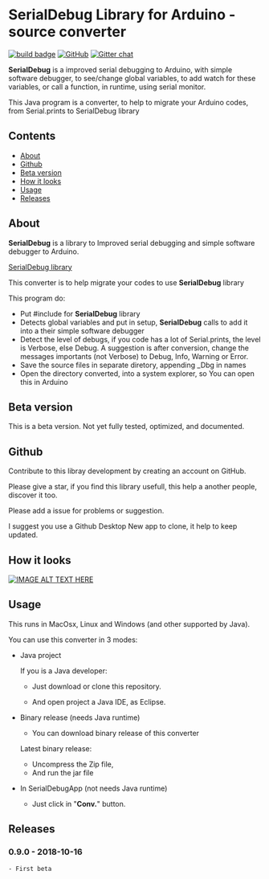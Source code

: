 # SerialDebug Library for Arduino - source converter

<a href="#releases">![build badge](https://img.shields.io/badge/version-v0.1.0-blue.svg)</a> <a href="https://github.com/JoaoLopesF/SerialDebugConverter/blob/master/LICENSE.txt">![GitHub](https://img.shields.io/github/license/mashape/apistatus.svg)</a>
[![Gitter chat](https://badges.gitter.im/SerialDebug/gitter.png)](https://gitter.im/SerialDebug/Public)

__SerialDebug__ is a improved serial debugging to Arduino, with simple software debugger,
to see/change global variables, to add watch for these variables,
or call a function, in runtime, using serial monitor.

This Java program is a converter, to help to migrate your Arduino codes, from Serial.prints to SerialDebug library

## Contents

- [About](#about)
- [Github](#github)
- [Beta version](#beta-version)
- [How it looks](#how-it-looks-1)
- [Usage](#usage)
- [Releases](#releases)

## About

__SerialDebug__ is a library to Improved serial debugging and simple software debugger to Arduino.

[SerialDebug library](https://github.com/JoaoLopesF/SerialDebug)

This converter is to help migrate your codes to use __SerialDebug__ library

This program do:

- Put #include for __SerialDebug__ library
- Detects global variables and put in setup,
 __SerialDebug__ calls to add it into a their simple software debugger
- Detect the level of debugs, if you code has a lot of Serial.prints,
  the level is Verbose, else Debug. 
  A suggestion is after conversion,
  change the messages importants (not Verbose) to Debug, Info, Warning or Error.
- Save the source files in separate diretory, appending _Dbg in names
- Open the directory converted, into a system explorer,
  so You can open this in Arduino

## Beta version

This is a beta version. 
Not yet fully tested, optimized, and documented.

## Github

Contribute to this libray development by creating an account on GitHub.

Please give a star, if you find this library usefull, 
this help a another people, discover it too.

Please add a issue for problems or suggestion.

I suggest you use a Github Desktop New app to clone, 
it help to keep updated.


## How it looks

[![IMAGE ALT TEXT HERE](http://img.youtube.com/vi/EfvF55Ww-lU/0.jpg)](https://www.youtube.com/watch?v=EfvF55Ww-lU)

## Usage

This runs in MacOsx, Linux and Windows (and other supported by Java).

You can use this converter in 3 modes:

- Java project

  If you is a Java developer:

  - Just download or clone this repository.

  - And open project a Java IDE, as Eclipse.

- Binary release (needs Java runtime)

  - You can download binary release of this converter

  Latest binary release:  

  - Uncompress the Zip file,
  - And run the jar file 

- In SerialDebugApp (not needs Java runtime)

  - Just click in "__Conv.__" button.

## Releases

### 0.9.0 - 2018-10-16

    - First beta

